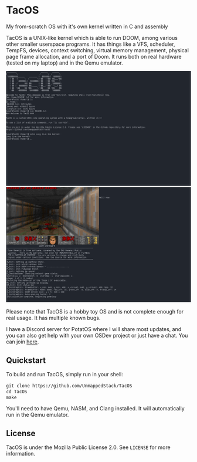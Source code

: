 # TacOS
My from-scratch OS with it's own kernel written in C and assembly

TacOS is a UNIX-like kernel which is able to run DOOM, among various other smaller userspace programs. It has things like a VFS, scheduler, TempFS, devices, context switching, virtual memory management, physical page frame allocation, and a port of Doom. It runs both on real hardware (tested on my laptop) and in the Qemu emulator.

![A screenshot of TacOS's shell](/screenshots/screenshot1.webp)
![A screenshot of TacOS running DOOM](/screenshots/screenshot2.webp)

Please note that TacOS is a hobby toy OS and is not complete enough for real usage. It has multiple known bugs.

I have a Discord server for PotatOS where I will share most updates, and you can also get help with your own OSDev project or just have a chat. You can join [here](https://discord.gg/hPg9S2F2nD).

## Quickstart
To build and run TacOS, simply run in your shell:
```
git clone https://github.com/UnmappedStack/TacOS
cd TacOS
make
```
You'll need to have Qemu, NASM, and Clang installed. It will automatically run in the Qemu emulator.

## License
TacOS is under the Mozilla Public License 2.0. See `LICENSE` for more information.
